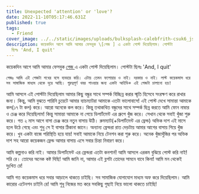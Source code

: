 ```yaml
---
title: Unexpected 'attention' or 'love'?
date: 2022-11-10T05:17:46.631Z
published: true
tags:
  - Friend
cover_image: ../../static/images/uploads/bulksplash-calebfrith-csuk6_jsmuc.jpg
description: কয়েকদিন আগে আমি আমার ফেসবুক \[পেজ ] এ একটা পোস্ট দিয়েছিলাম। পোস্টটা
  ছিলঃ 'And, I quit'
---
```

কয়েকদিন আগে আমি আমার ফেসবুক [পেজ ](https://facebook.com/lrsayedofficial) এ একটা পোস্ট দিয়েছিলাম। পোস্টটা ছিলঃ 'And, I quit' 

 `পেজঃ আমি এই পেজটা শখের বসে ব্যবহার করি। এটায় তেমন ফলোয়ার ও নাই। দরকার ও নাই। লাস্ট কয়েকমাস ধরে সব সামাজিক মাধ্যম থেকে দূরে আছি। গুরত্বপূর্ণ খবর পাওয়ার জন্য একটা আইডি+ এই পেজটা চালানো হয়!`

আমি আসলে এই পোস্টটা দিয়েছিলাম আমার কিছু বন্ধুর সাথে সম্পর্ক বিচ্ছিন্ন করার স্মৃতি হিসেবে সংরক্ষণ করে রাখার জন্য। কিন্তু, আমি বুঝতে পারিনি চুয়েটে আমার ব্যাচম্যাটরা আমাকে এতটা ভালোবাসে! এই পোস্ট দেখে সামান্তা আমাকে কল(১৭ টা কল) করে। আরো অনেকে কল করে।  কিন্তু তথাকথিত বন্ধুদের সাথে সম্পর্ক ছিন্ন করতে আমি ফোন নাম্বার ও চেঞ্জ করে দিয়েছিলাম! কিন্তু সামান্তা আমাকে না পেয়ে ডিপার্টমেন্ট এর গ্রুপে খুঁজ করে। সেখান থেকে সবাই খুঁজা শুরু করে। গত ২ মাস আগে বাসা চেঞ্জ করে নতুন বাসায় উঠি। রুমম্যাট(+ডিপার্টমেন্ট এর ফ্রেন্ড) অভিক দাশ এই মাসে হলে উঠে গেছে এবং শুধু সে ই বাসার ঠিকানা জানে। অন্যান্য ফ্রেন্ডরা রাত দেড়টায় আমার আগের বাসায় গিয়ে খুঁজ করে। খুব একটা বাজে পরিস্থিতি হয়ে যায়! সবাই আমাকে নিয়ে টেনশন করা শুরু করে। অনেক খুঁজাখুঁজির পর অভিক দাশ সহ আরো কয়েকজন ফ্রেন্ড আমার বাসায় এসে সবার চিন্তা নিবারণ করে। 

আমি কল্পনাও করি নাই। আমার ডিপার্টমেন্ট এর ফ্রেন্ডরা এতটা কনশার্ন! আমি আসলে এরকম বুঝিয়ে পোস্ট করি নাই! সরি রে। তোদের অনেক কষ্ট দিছি! আমি জানি না, আমার এই ব্লগটা তোদের সামনে যাবে কিনা! আমি মন থেকেই দুঃখিত রে! 

আমি গত কয়েকমাস ধরে সবার আড়ালে থাকতে চাইছি। সব সামাজিক যোগাযোগ মাধ্যম অফ করে দিয়েছিলাম। আমি কারোর এটেনশন চাইনি রে! আমি শুধু নিজের মত করে সবকিছু গুছাই নিয়ে ভালো থাকতে চাইছি!